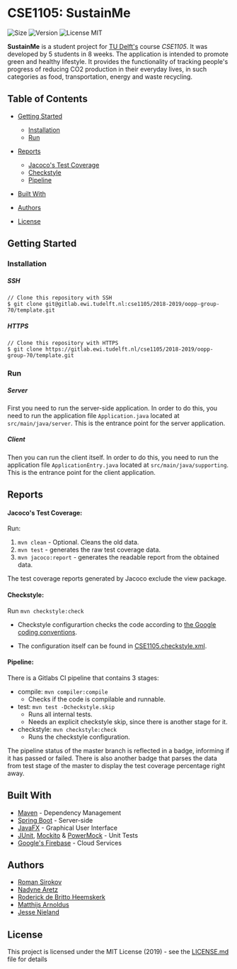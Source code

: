 # CSE1105: SustainMe

<!-- ![Build](https://img.shields.io/circleci/project/github/romatallinn/sustainme/master.svg) -->
![Size](https://img.shields.io/github/repo-size/romatallinn/sustainme.svg)
![Version](https://img.shields.io/github/release/romatallinn/sustainme.svg)
![License MIT](https://img.shields.io/github/license/romatallinn/sustainme.svg)

**SustainMe** is a student project for [TU Delft's](tudelft.nl) course *CSE1105*. It was developed by 5 students in 8 weeks. The application is intended to promote green and healthy lifestyle. It provides the functionality of tracking people's progress of reducing CO2 production in their everyday lives, in such categories as food, transportation, energy and waste recycling.

## Table of Contents

- [Getting Started](#getting-started)
  - [Installation](#installation)
  - [Run](#run)

- [Reports](#reports)
  - [Jacoco's Test Coverage](#jacocos-test-coverage)
  - [Checkstyle](#checkstyle)
  - [Pipeline](#pipeline)

- [Built With](#built-with)

- [Authors](#authors)

- [License](#license)

## Getting Started

### Installation

##### SSH

```
// Clone this repository with SSH
$ git clone git@gitlab.ewi.tudelft.nl:cse1105/2018-2019/oopp-group-70/template.git
```

##### HTTPS

```
// Clone this repository with HTTPS
$ git clone https://gitlab.ewi.tudelft.nl/cse1105/2018-2019/oopp-group-70/template.git
```

### Run

##### Server
First you need to run the server-side application. In order to do this, you need to run the application file `Application.java` located at `src/main/java/server`. This is the entrance point for the server application.

##### Client
Then you can run the client itself. In order to do this, you need to run the application file `ApplicationEntry.java` located at `src/main/java/supporting`. This is the entrance point for the client application.

## Reports

#### Jacoco's Test Coverage:  
Run:
1) `mvn clean` - Optional. Cleans the old data.
2) `mvn test` - generates the raw test coverage data.
3) `mvn jacoco:report` - generates the readable report from the obtained data.

The test coverage reports generated by Jacoco exclude the view package.


#### Checkstyle:  
Run `mvn checkstyle:check`

- Checkstyle configurartion checks the code according to [the Google coding conventions](https://google-styleguide.googlecode.com/svn-history/r130/trunk/javaguide.html).

- The configuration itself can be found in [CSE1105.checkstyle.xml](CSE1105.checkstyle.xml).


#### Pipeline:

There is a Gitlabs CI pipeline that contains 3 stages:
- compile: `mvn compiler:compile`
    - Checks if the code is compilable and runnable.
- test: `mvn test -Dcheckstyle.skip`
    - Runs all internal tests.
    - Needs an explicit checkstyle skip, since there is another stage for it.
- checkstyle: `mvn checkstyle:check`
    - Runs the checkstyle configuration.

The pipeline status of the master branch is reflected in a badge, informing if it has passed or failed. There is also another badge that parses the data from test stage of the master to display the test coverage percentage right away.

## Built With
-	[Maven](https://maven.apache.org/) - Dependency Management
- [Spring Boot](https://spring.io/projects/spring-boot) - Server-side
-	[JavaFX](https://openjfx.io) - Graphical User Interface
- [JUnit](https://junit.org/junit5/), [Mockito](https://site.mockito.org) & [PowerMock](https://github.com/powermock/powermock/wiki) - Unit Tests
-	[Google's Firebase](http://firebase.google.com) - Cloud Services

## Authors
  - [Roman Sirokov](https://github.com/romatallinn)
  - [Nadyne Aretz](https://github.com/n-aretz)
  - [Roderick de Britto Heemskerk](https://github.com/Zero-Smaus)
  - [Matthijs Arnoldus]()
  - [Jesse Nieland]()

## License

This project is licensed under the MIT License (2019) - see the [LICENSE.md](LICENSE.md) file for details
